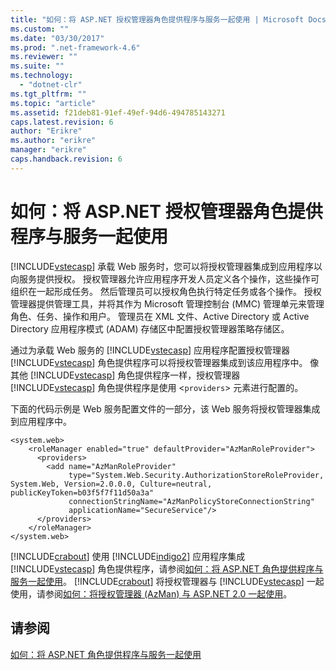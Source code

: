 ```yaml
---
title: "如何：将 ASP.NET 授权管理器角色提供程序与服务一起使用 | Microsoft Docs"
ms.custom: ""
ms.date: "03/30/2017"
ms.prod: ".net-framework-4.6"
ms.reviewer: ""
ms.suite: ""
ms.technology: 
  - "dotnet-clr"
ms.tgt_pltfrm: ""
ms.topic: "article"
ms.assetid: f21deb81-91ef-49ef-94d6-494785143271
caps.latest.revision: 6
author: "Erikre"
ms.author: "erikre"
manager: "erikre"
caps.handback.revision: 6
---
```

# 如何：将 ASP.NET 授权管理器角色提供程序与服务一起使用
[!INCLUDE[vstecasp](../../../../includes/vstecasp-md.md)] 承载 Web 服务时，您可以将授权管理器集成到应用程序以向服务提供授权。  授权管理器允许应用程序开发人员定义各个操作，这些操作可组织在一起形成任务。  然后管理员可以授权角色执行特定任务或各个操作。  授权管理器提供管理工具，并将其作为 Microsoft 管理控制台 \(MMC\) 管理单元来管理角色、任务、操作和用户。  管理员在 XML 文件、Active Directory 或 Active Directory 应用程序模式 \(ADAM\) 存储区中配置授权管理器策略存储区。  
  
 通过为承载 Web 服务的 [!INCLUDE[vstecasp](../../../../includes/vstecasp-md.md)] 应用程序配置授权管理器 [!INCLUDE[vstecasp](../../../../includes/vstecasp-md.md)] 角色提供程序可以将授权管理器集成到该应用程序中。  像其他 [!INCLUDE[vstecasp](../../../../includes/vstecasp-md.md)] 角色提供程序一样，授权管理器 [!INCLUDE[vstecasp](../../../../includes/vstecasp-md.md)] 角色提供程序是使用 \<`providers`\> 元素进行配置的。  
  
 下面的代码示例是 Web 服务配置文件的一部分，该 Web 服务将授权管理器集成到应用程序中。  
  
```  
<system.web>  
    <roleManager enabled="true" defaultProvider="AzManRoleProvider">  
      <providers>  
        <add name="AzManRoleProvider"  
             type="System.Web.Security.AuthorizationStoreRoleProvider, System.Web, Version=2.0.0.0, Culture=neutral, publicKeyToken=b03f5f7f11d50a3a"  
             connectionStringName="AzManPolicyStoreConnectionString"   
             applicationName="SecureService"/>  
      </providers>  
    </roleManager>  
</system.web>  
```  
  
 [!INCLUDE[crabout](../../../../includes/crabout-md.md)] 使用 [!INCLUDE[indigo2](../../../../includes/indigo2-md.md)] 应用程序集成 [!INCLUDE[vstecasp](../../../../includes/vstecasp-md.md)] 角色提供程序，请参阅[如何：将 ASP.NET 角色提供程序与服务一起使用](../../../../docs/framework/wcf/feature-details/how-to-use-the-aspnet-role-provider-with-a-service.md)。  [!INCLUDE[crabout](../../../../includes/crabout-md.md)] 将授权管理器与 [!INCLUDE[vstecasp](../../../../includes/vstecasp-md.md)] 一起使用，请参阅[如何：将授权管理器 \(AzMan\) 与 ASP.NET 2.0 一起使用](http://go.microsoft.com/fwlink/?LinkId=71303)。  
  
## 请参阅  
 [如何：将 ASP.NET 角色提供程序与服务一起使用](../../../../docs/framework/wcf/feature-details/how-to-use-the-aspnet-role-provider-with-a-service.md)